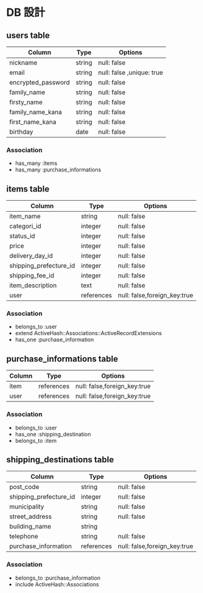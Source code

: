 # DB 設計

## users table

| Column             | Type                | Options                   |
|--------------------|---------------------|---------------------------|
| nickname           | string              | null: false               |
| email              | string              | null: false ,unique: true |
| encrypted_password | string              | null: false               |
| family_name        | string              | null: false               |
| firsty_name        | string              | null: false               |
| family_name_kana   | string              | null: false               |
| first_name_kana    | string              | null: false               |
| birthday           | date                | null: false               |

### Association

* has_many :items
* has_many :purchase_informations
 

## items table

| Column                              | Type       | Options                                   |
|-------------------------------------|------------|-------------------------------------------|
| item_name                           |string      |null: false                                |
| categori_id                         |integer     |null: false                                |
| status_id                           |integer     |null: false                                |
| price                               |integer     |null: false                                |
| delivery_day_id                     |integer     |null: false                                |
| shipping_prefecture_id              |integer     |null: false                                |
| shipping_fee_id                     |integer     |null: false                                |
| item_description                    |text        |null: false                                |
| user                                |references  |null: false,foreign_key:true               |         


### Association

- belongs_to :user
- extend ActiveHash::Associations::ActiveRecordExtensions
- has_one :purchase_information
 
 
## purchase_informations table

| Column         | Type       | Options                                    |
|----------------|------------|--------------------------------------------|
| item           |references  |null: false,foreign_key:true                |
| user           |references  |null: false,foreign_key:true                |         


### Association

- belongs_to :user
- has_one :shipping_destination
- belongs_to :item


## shipping_destinations table

| Column                   | Type       | Options                                    |
|--------------------------|------------|--------------------------------------------|
| post_code                | string     | null: false                                |
| shipping_prefecture_id   | integer    | null: false                                |
| municipality             | string     | null: false                                |
| street_address           | string     | null: false                                |
| building_name            | string     |                                            |
| telephone                | string     | null: false                                |
| purchase_information     | references | null: false,foreign_key:true               |



### Association

- belongs_to :purchase_information
- include ActiveHash::Associations


